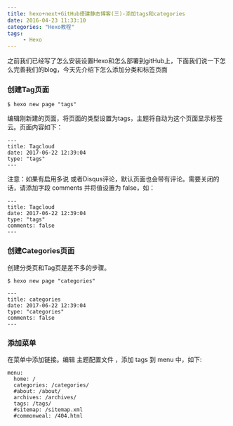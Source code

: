 ```yaml
---
title: hexo+next+GitHub搭建静态博客(三)-添加tags和categories
date: 2016-04-23 11:33:10
categories: "Hexo教程"
tags: 
     - Hexo
---
```


之前我们已经写了怎么安装设置Hexo和怎么部署到gitHub上，下面我们说一下怎么完善我们的blog，今天先介绍下怎么添加分类和标签页面

<!-- more -->

### 创建Tag页面
```
$ hexo new page "tags"

```

编辑刚新建的页面，将页面的类型设置为tags，主题将自动为这个页面显示标签云。页面内容如下：
```
---
title: Tagcloud
date: 2017-06-22 12:39:04
type: "tags"
---
```

注意：如果有启用多说 或者Disqus评论，默认页面也会带有评论。需要关闭的话，请添加字段 comments 并将值设置为 false，如：
```
---
title: Tagcloud
date: 2017-06-22 12:39:04
type: "tags"
comments: false
---
```
### 创建Categories页面

创建分类页和Tag页是差不多的步骤。

```
$ hexo new page "categories"

```

```
---
title: categories
date: 2017-06-22 12:39:04
type: "categories"
comments: false
---
```

### 添加菜单

在菜单中添加链接。编辑 主题配置文件 ，添加 tags 到 menu 中，如下:
```
menu:
  home: /
  categories: /categories/
  #about: /about/
  archives: /archives/
  tags: /tags/
  #sitemap: /sitemap.xml
  #commonweal: /404.html

```

